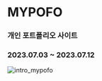 # MYPOFO
### 개인 포트폴리오 사이트
### 2023.07.03 ~ 2023.07.12
![intro_mypofo](https://github.com/ksojin1/ksojin1.github.io/assets/109198812/546c9944-56ad-4791-bbe5-6e9be1e2004a)
